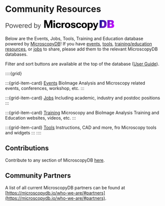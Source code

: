 # Community Resources
[![MicroscopyDB logo](./images/microsocpyDB_logo-black.png)](https://microscopydb.io)

Below are the Events, Jobs, Tools, Training and Education database powered by [MicroscopyDB](https://microscopydb.io)! 
If you have [events](https://czechbias.github.io/resources/events.html), [tools](https://czechbias.github.io/resources/tools.html), [training/education resources](https://czechbias.github.io/resources/training.html), or [jobs](https://czechbias.github.io/resources/jobs.html) to share, please add them to the relevant MicroscopyDB databases.

Filter and sort buttons are available at the top of the database ([User Guide](https://docs.google.com/document/d/1bsCziK7oXbrlcY-jYet41FkXrjS6lHVrM2Gc81Bp57s/edit?usp=sharing)).

::::{grid}


:::{grid-item-card} [Events](./resources/events)
BioImage Analysis and Microscopy related events, conferences, workshop, etc.
:::

:::{grid-item-card} [Jobs](resources/jobs)
Including academic, industry and postdoc positions
:::

:::{grid-item-card} [Training](resources/training)
Microscopy and BioImage Analysis Training and Education websites, videos, etc.
:::

:::{grid-item-card} [Tools](resources/tools)
Instructions, CAD and more, fro Microscopy tools and widgets
:::
::::

## Contributions
Contribute to any section of MicroscopyDB [here](https://microscopydb.io/#contribute).

## Community Partners
A list of all current MicroscopyDB partners can be found at [https://microscopydb.io/who-we-are/#partners](https://microscopydb.io/who-we-are/#partners).
